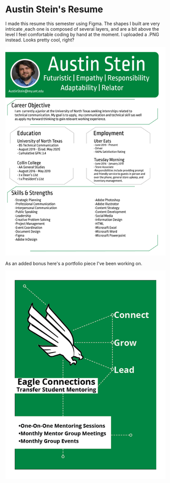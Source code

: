 # Austin Stein's Resume

I made this resume this semester using Figma. The shapes I built are very intricate ,each one is composed of several layers, and are a bit above the level I feel comfortable coding by hand at the moment. I uploaded a .PNG  instead. Looks pretty cool, right?

![Austin's Resume](img/Austin_Stein_Resume.png)

As an added bonus here's a portfolio piece I've been working on.

![Eagle Connections Poster](img/Portfolio_Piece.png)
